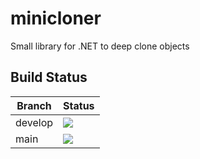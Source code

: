 # minicloner
Small library for .NET to deep clone objects

## Build Status

Branch  |Status
--------|------
|develop|![](https://carlosmunozrodriguez.visualstudio.com/_apis/public/build/definitions/e19ae472-a254-4fb6-9bcd-a78f685308c5/8/badge)
|main   |![](https://carlosmunozrodriguez.visualstudio.com/_apis/public/build/definitions/e19ae472-a254-4fb6-9bcd-a78f685308c5/9/badge)